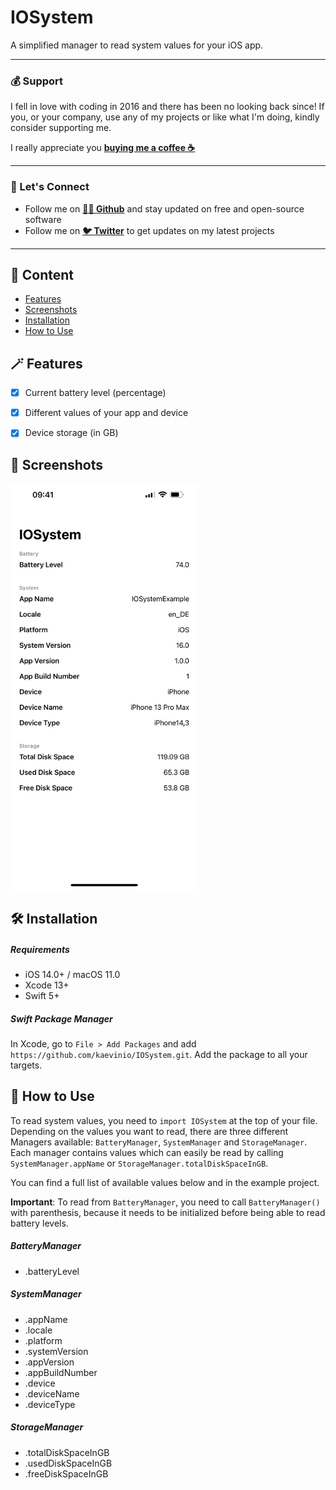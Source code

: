 # IOSystem

A simplified manager to read system values for your iOS app.


---

### 💰 Support
I fell in love with coding in 2016 and there has been no looking back since! If you, or your company, use any of my projects or like what I'm doing, kindly consider supporting me.

I really appreciate you **[buying me a coffee ☕️](https://ko-fi.com/kaevin)**

---

### 👋 Let's Connect

- Follow me on **[👨‍💻 Github](https://github.com/kaevinio)** and stay updated on free and open-source software
- Follow me on **[🐦 Twitter](https://twitter.com/iamkaevin)** to get updates on my latest projects

---


## 📖 Content
- [Features](#features)
- [Screenshots](#screenshots)
- [Installation](#installation)
- [How to Use](#how-to-use)


## 🪄 Features

- [x] Current battery level (percentage)
- [x] Different values of your app and device
- [x] Device storage (in GB)


## 📱 Screenshots

<img src="assets/README-screenshot.png" width="300">


## 🛠 Installation
##### Requirements
- iOS 14.0+ / macOS 11.0
- Xcode 13+
- Swift 5+

##### Swift Package Manager
In Xcode, go to `File > Add Packages` and add `https://github.com/kaevinio/IOSystem.git`. Add the package to all your targets.


## 📝 How to Use

To read system values, you need to `import IOSystem` at the top of your file. Depending on the values you want to read, there are three different Managers available: `BatteryManager`, `SystemManager` and `StorageManager`. Each manager contains values which can easily be read by calling `SystemManager.appName` or `StorageManager.totalDiskSpaceInGB`.

You can find a full list of available values below and in the example project.

**Important**: To read from `BatteryManager`, you need to call `BatteryManager()` with parenthesis, because it needs to be initialized before being able to read battery levels.

##### BatteryManager
- .batteryLevel

##### SystemManager
- .appName
- .locale
- .platform
- .systemVersion
- .appVersion
- .appBuildNumber
- .device
- .deviceName
- .deviceType



##### StorageManager
- .totalDiskSpaceInGB
- .usedDiskSpaceInGB
- .freeDiskSpaceInGB

